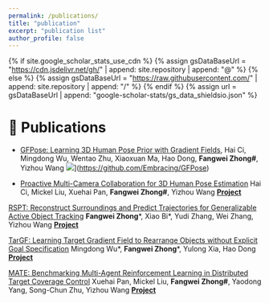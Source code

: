 ```yaml
---
permalink: /publications/
title: "publication"
excerpt: "publication list"
author_profile: false
---
```


{% if site.google_scholar_stats_use_cdn %}
{% assign gsDataBaseUrl = "https://cdn.jsdelivr.net/gh/" | append: site.repository | append: "@" %}
{% else %}
{% assign gsDataBaseUrl = "https://raw.githubusercontent.com/" | append: site.repository | append: "/" %}
{% endif %}
{% assign url = gsDataBaseUrl | append: "google-scholar-stats/gs_data_shieldsio.json" %}

<span class='anchor' id='publication'></span>
# 📝 Publications 

- [GFPose: Learning 3D Human Pose Prior with Gradient Fields](https://arxiv.org/pdf/2212.08641.pdf),
Hai Ci, Mingdong Wu, Wentao Zhu, Xiaoxuan Ma, Hao Dong, **Fangwei Zhong#**, Yizhou Wang ![](https://img.shields.io/github/stars/Embracing/GFPose?style=social&label=Code+Stars)](https://github.com/Embracing/GFPose) 

- [Proactive Multi-Camera Collaboration for 3D Human Pose Estimation](https://openreview.net/pdf?id=CPIy9TWFYBG)
Hai Ci, Mickel Liu, Xuehai Pan, **Fangwei Zhong#**, Yizhou Wang
[**Project**](https://sites.google.com/view/active3dpose) <strong><span class='show_paper_citations' data='ejDz1bYAAAAJ:MXK_kJrjxJIC'></span></strong>

[RSPT: Reconstruct Surroundings and Predict Trajectories for Generalizable Active Object Tracking]()
**Fangwei Zhong***,  Xiao Bi*,  Yudi Zhang,  Wei Zhang, Yizhou Wang
[**Project**](https://sites.google.com/view/aot-rspt)


[TarGF: Learning Target Gradient Field to Rearrange Objects without Explicit Goal Specification](https://arxiv.org/pdf/2209.00853.pdf)
Mingdong Wu*, **Fangwei Zhong***, Yulong Xia, Hao Dong
[**Project**](https://sites.google.com/view/targf) <strong><span class='show_paper_citations' data='ejDz1bYAAAAJ:0EnyYjriUFMC'></span></strong>


[MATE: Benchmarking Multi-Agent Reinforcement Learning in Distributed Target Coverage Control](https://openreview.net/pdf?id=SyoUVEyzJbE)
Xuehai Pan, Mickel Liu, **Fangwei Zhong#**, Yaodong Yang, Song-Chun Zhu, Yizhou Wang
[**Project**](https://github.com/UnrealTracking/mate) <strong><span class='show_paper_citations' data='ejDz1bYAAAAJ:5nxA0vEk-isC'></span></strong>

